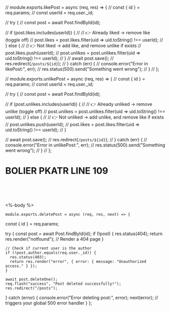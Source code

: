 
// module.exports.likePost = async (req, res) => {
//   const { id } = req.params;
//   const userId = req.user._id;

//   try {
//     const post = await Post.findById(id);

//     if (post.likes.includes(userId)) {
//       // 👉 Already liked → remove like (toggle off)
//       post.likes = post.likes.filter(uid => uid.toString() !== userId);
//     } else {
//       // 👉 Not liked → add like, and remove unlike if exists
//       post.likes.push(userId);
//       post.unlikes = post.unlikes.filter(uid => uid.toString() !== userId);
//     }
//     await post.save();
//     res.redirect(`/posts/${id}`);
//   } catch (err) {
//     console.error("Error in likePost:", err);
//     res.status(500).send("Something went wrong");
//   }
// };

// module.exports.unlikePost = async (req, res) => {
//   const { id } = req.params;
//   const userId = req.user._id;

//   try {
//     const post = await Post.findById(id);

//     if (post.unlikes.includes(userId)) {
//       // 👉 Already unliked → remove unlike (toggle off)
//       post.unlikes = post.unlikes.filter(uid => uid.toString() !== userId);
//     } else {
//       // 👉 Not unliked → add unlike, and remove like if exists
//       post.unlikes.push(userId);
//       post.likes = post.likes.filter(uid => uid.toString() !== userId);
//     }


//     await post.save();
//     res.redirect(`/posts/${id}`);
//   } catch (err) {
//     console.error("Error in unlikePost:", err);
//     res.status(500).send("Something went wrong");
//   }
// };


 
# BOLIER PKATR  LINE 109
 <div class="cont-pad" style="padding-top: 4rem;"> 
        <%-body %>
    </div> 




    module.exports.deletePost = async (req, res, next) => {
  const { id } = req.params;

  try {
    const post = await Post.findById(id);
    if (!post) {
      res.status(404);
      return res.render("notfound"); // Render a 404 page
    }

    // Check if current user is the author
    if (!post.author.equals(req.user._id)) {
      res.status(403);
      return res.render("error", { error: { message: "Unauthorized access." } });
    }

    await post.deleteOne();
    req.flash("success", "Post deleted successfully!");
    res.redirect("/posts");
  } catch (error) {
    console.error("Error deleting post:", error);
    next(error); // triggers your global 500 error handler
  }
};
